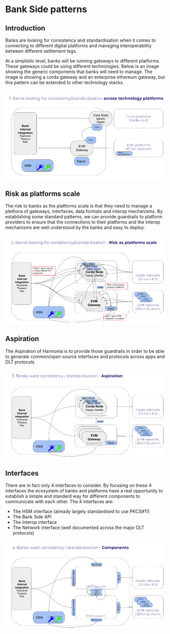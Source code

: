 # Bank Side patterns

## Introduction 
Banks are looking for consistency and standardisation when it comes to connecting to different digital platforms and managing interoperability between different settlement legs.

At a simplistic level, banks will be running gateways to different platforms.  These gateways could be using different technologies.  Below is an image showing the generic components that banks will need to manage.  The image is showing a corda gateway and an enterprise ethereum gateway, but this pattern can be extended to other technology stacks.

![Bank side generic pattern](img/bank_side_generic_pattern.png)

## Risk as platforms scale 
The risk to banks as the platforms scale is that they need to manage a plethora of gateways, interfaces, data formats and interop mechanisms.  By establishing some standard patterns, we can provide guardrails to platform providers to ensure that the connections to their platforms and the interop mechanisms are well understood by the banks and easy to deploy.

![Risks as platforms scale](img/risks_as_platforms_scale.png)

## Aspiration 
The Aspiration of Harmonia is to provide those guardrails in order to be able to generate common/open source interfaces and protocols across apps and DLT protocols

![Aspiration](img/aspiration.png)

## Interfaces 
There are in fact only 4 interfaces to consider.  By focusing on these 4 interfaces the ecosystem of banks and platforms have a real opportunity to establish a simple and standard way for different components to communicate with each other.  The 4 interfaces are:

 - The HSM interface (already largely standardised to use PKCS#11)
 - The Bank Side API
 - The Interop interface
 - The Network interface (well documented across the major DLT protocols)

![Interfaces](img/interfaces.png) 

